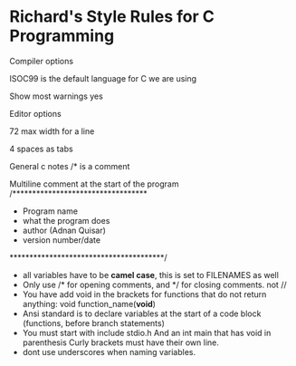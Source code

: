 # Richard's Style Rules for C Programming

Compiler options

 ISOC99 is the default language for C we are using

 Show most warnings yes

 Editor options

 72 max width for a line

 4 spaces as tabs

 General c notes /\* is a comment

 Multiline comment at the start of the program /\*\*\*\*\*\*\*\*\*\*\*\*\*\*\*\*\*\*\*\*\*\*\*\*\*\*\*\*\*\*\*\*\*\*

*  Program name
*  what the program does
*  author \(Adnan Quisar\)
*  version number/date

 \*\*\*\*\*\*\*\*\*\*\*\*\*\*\*\*\*\*\*\*\*\*\*\*\*\*\*\*\*\*\*\*\*\*\*\*\*\*\*/



*  all variables have to be **camel case**, this is set to FILENAMES as well
*  Only use /\* for opening comments, and \*/ for closing comments. not //
* You have add void in the brackets for functions that do not return anything: void function\_name\(**void**\)
* Ansi standard is to declare variables at the start of a code block \(functions, before branch statements\)
* You must start with include stdio.h And an int main that has void in parenthesis Curly brackets must have their own line. 
* dont use underscores when naming variables. 

